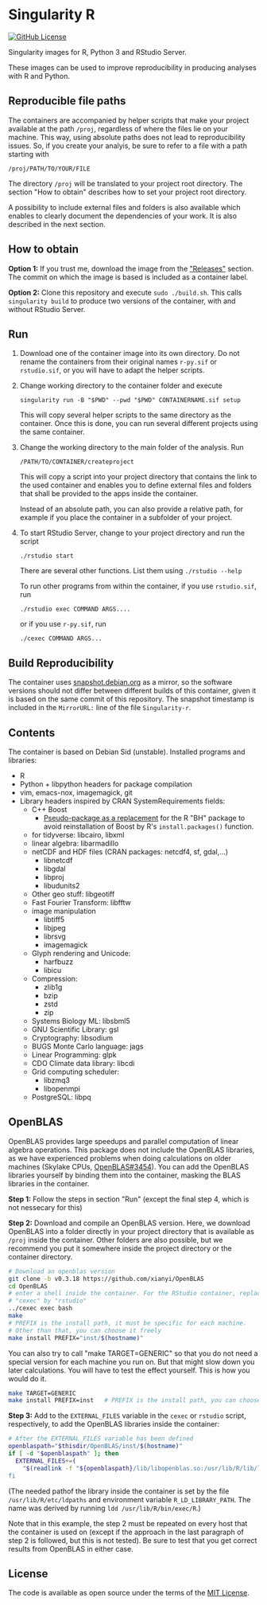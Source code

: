# Singularity R

[![GitHub License](https://img.shields.io/badge/license-MIT-green.svg)](https://opensource.org/licenses/MIT)

Singularity images for R, Python 3 and RStudio Server.

These images can be used to improve reproducibility in producing analyses with R and
Python. 

## Reproducible file paths

The containers are accompanied by helper scripts that make your project available at
the path `/proj`, regardless of where the files lie on your machine. This way, using
absolute paths does not lead to reproducibility issues. So, if you create your analyis,
be sure to refer to a file with a path starting with

    /proj/PATH/TO/YOUR/FILE

The directory `/proj` will be translated to your project root directory. The section 
"How to obtain" describes how to set your project root directory.

A possibility to include external files and folders is also available which enables
to clearly document the dependencies of your work. It is also described in the next
section.

## How to obtain

**Option 1:** If you trust me, download the image from the 
["Releases"](https://github.com/mlell/singularity-r/releases) section. The 
commit on which the image is based is included as a container label.

**Option 2:** Clone this repository and execute `sudo ./build.sh`. This calls 
`singularity build` to produce two versions of the container, with and without
RStudio Server. 

## Run

1. Download one of the container image into its own directory. Do not rename the 
   containers from their original names `r-py.sif` or `rstudio.sif`, or you will
   have to adapt the helper scripts.
2. Change working directory to the container folder and execute 
  
       singularity run -B "$PWD" --pwd "$PWD" CONTAINERNAME.sif setup
       
   This will copy several helper scripts to the same directory as the container.
   Once this is done, you can run several different projects using the same 
   container.
3. Change the working directory to the main folder of the analysis. Run

       /PATH/TO/CONTAINER/createproject

   This will copy a script into your project directory that contains the link to
   the used container and enables you to define external files and folders that
   shall be provided to the apps inside the container. 

   Instead of an absolute path, you can also provide a relative path, for 
   example if you place the container in a subfolder of your project.
4. To start RStudio Server, change to your project directory and run the script

       ./rstudio start
 
   There are several other functions. List them using `./rstudio --help`

   To run other programs from within the container, if you use `rstudio.sif`, run
 
       ./rstudio exec COMMAND ARGS....

   or if you use `r-py.sif`, run

       ./cexec COMMAND ARGS...



## Build Reproducibility

The container uses [snapshot.debian.org](https://snapshot.debian.org/)
as a mirror, so the software versions should not differ between different builds of
this container, given it is based on the same commit of this repository. The snapshot
timestamp is included in the `MirrorURL:` line of the file `Singularity-r`.


## Contents

The container is based on Debian Sid (unstable). Installed programs
and libraries: 

  * R
  * Python + libpython headers for package compilation
  * vim, emacs-nox, imagemagick, git 
  * Library headers inspired by CRAN SystemRequirements fields:
     - C++ Boost
       * [Pseudo-package as a replacement](https://packages.debian.org/de/sid/r-cran-bh)
         for the R "BH" package to avoid reinstallation of Boost by R's `install.packages()`
         function.
     - for tidyverse: libcairo, libxml
     - linear algebra: libarmadillo
     - netCDF and HDF files (CRAN packages: netcdf4, sf, gdal,...)
        - libnetcdf
        - libgdal
        - libproj
        - libudunits2
     - Other geo stuff: libgeotiff
     - Fast Fourier Transform: libfftw
     - image manipulation
         - libtiff5
         - libjpeg
         - librsvg
         - imagemagick 
     - Glyph rendering and Unicode:
         - harfbuzz
         - libicu 
     - Compression:
         - zlib1g
         - bzip
         - zstd
         - zip
     - Systems Biology ML:     libsbml5
     - GNU Scientific Library: gsl
     - Cryptography:           libsodium
     - BUGS Monte Carlo language: jags
     - Linear Programming:     glpk
     - CDO Climate data library: libcdi
     - Grid computing scheduler:
         - libzmq3
         - libopenmpi
     - PostgreSQL:              libpq 

## OpenBLAS

OpenBLAS provides large speedups and parallel computation of linear algebra 
operations. This package does not include the OpenBLAS libraries, as we have
experienced problems when doing calculations on older machines (Skylake CPUs,
[OpenBLAS#3454](https://github.com/xianyi/OpenBLAS/issues/3454)). You can add 
the OpenBLAS libraries yourself by binding them into the container, masking
the BLAS libraries in the container. 

**Step 1:** Follow the steps in section "Run" (except the final step 4, which
is not nessecary for this)

**Step 2:** Download and compile an OpenBLAS version. Here, we download OpenBLAS
into a folder directly in your project directory that is available as `/proj`
inside the container. Other folders are also possible, but we recommend you
put it somewhere inside the project directory or the container directory.

```sh
# Download an openblas version
git clone -b v0.3.18 https://github.com/xianyi/OpenBLAS
cd OpenBLAS
# enter a shell inside the container. For the RStudio container, replace
# "cexec" by "rstudio"
../cexec exec bash 
make
# PREFIX is the install path, it must be specific for each machine. 
# Other than that, you can choose it freely
make install PREFIX="inst/$(hostname)" 
```

You can also try to call "make TARGET=GENERIC" so that you do not need
a special version for each machine you run on. But that might slow down
you later calculations. You will have to test the effect yourself. This
is how you would do it.

```sh
make TARGET=GENERIC
make install PREFIX=inst   # PREFIX is the install path, you can choose
```

**Step 3:** Add to the `EXTERNAL_FILES` variable in the `cexec` or `rstudio`
script, respectively, to add the OpenBLAS libraries inside the container:

```sh
# After the EXTERNAL_FILES variable has been defined
openblaspath="$thisdir/OpenBLAS/inst/$(hostname)"
if [ -d "$openblaspath" ]; then
  EXTERNAL_FILES+=( 
    "$(readlink -f "${openblaspath}/lib/libopenblas.so:/usr/lib/R/lib/libblas.so.3" )
fi
```

(The needed pathof the library inside the container is set by
the file `/usr/lib/R/etc/ldpaths` and environment variable 
`R_LD_LIBRARY_PATH`. The name was derived by running `ldd /usr/lib/R/bin/exec/R`.) 

Note that in this example, the step 2 must be repeated on every host that the
container is used on (except if the approach in the last paragraph of step 2
is followed, but this is not tested). Be sure to test that you get correct
results from OpenBLAS in either case.

## License

The code is available as open source under the terms of the [MIT License].

[MIT License]: http://opensource.org/licenses/MIT

